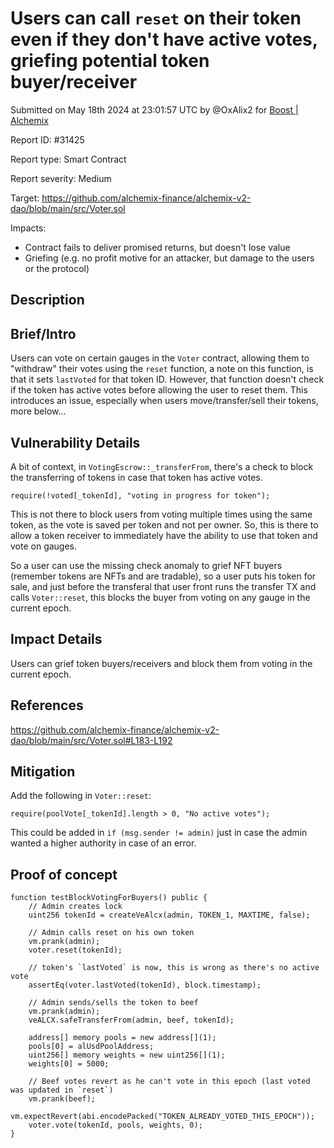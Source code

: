 
# Users can call `reset` on their token even if they don't have active votes, griefing potential token buyer/receiver

Submitted on May 18th 2024 at 23:01:57 UTC by @OxAlix2 for [Boost | Alchemix](https://immunefi.com/bounty/alchemix-boost/)

Report ID: #31425

Report type: Smart Contract

Report severity: Medium

Target: https://github.com/alchemix-finance/alchemix-v2-dao/blob/main/src/Voter.sol

Impacts:
- Contract fails to deliver promised returns, but doesn't lose value
- Griefing (e.g. no profit motive for an attacker, but damage to the users or the protocol)

## Description
## Brief/Intro
Users can vote on certain gauges in the `Voter` contract, allowing them to "withdraw" their votes using the `reset` function, a note on this function, is that it sets `lastVoted` for that token ID. However, that function doesn't check if the token has active votes before allowing the user to reset them. This introduces an issue, especially when users move/transfer/sell their tokens, more below...

## Vulnerability Details
A bit of context, in `VotingEscrow::_transferFrom`, there's a check to block the transferring of tokens in case that token has active votes.
```
require(!voted[_tokenId], "voting in progress for token");
```
This is not there to block users from voting multiple times using the same token, as the vote is saved per token and not per owner. So, this is there to allow a token receiver to immediately have the ability to use that token and vote on gauges.

So a user can use the missing check anomaly to grief NFT buyers (remember tokens are NFTs and are tradable), so a user puts his token for sale, and just before the transferal that user front runs the transfer TX and calls `Voter::reset`, this blocks the buyer from voting on any gauge in the current epoch.

## Impact Details
Users can grief token buyers/receivers and block them from voting in the current epoch.

## References
https://github.com/alchemix-finance/alchemix-v2-dao/blob/main/src/Voter.sol#L183-L192

## Mitigation
Add the following in `Voter::reset`:
```
require(poolVote[_tokenId].length > 0, "No active votes");
```
This could be added in `if (msg.sender != admin)` just in case the admin wanted a higher authority in case of an error.

## Proof of concept
```
function testBlockVotingForBuyers() public {
    // Admin creates lock
    uint256 tokenId = createVeAlcx(admin, TOKEN_1, MAXTIME, false);

    // Admin calls reset on his own token
    vm.prank(admin);
    voter.reset(tokenId);

    // token's `lastVoted` is now, this is wrong as there's no active vote
    assertEq(voter.lastVoted(tokenId), block.timestamp);

    // Admin sends/sells the token to beef
    vm.prank(admin);
    veALCX.safeTransferFrom(admin, beef, tokenId);

    address[] memory pools = new address[](1);
    pools[0] = alUsdPoolAddress;
    uint256[] memory weights = new uint256[](1);
    weights[0] = 5000;

    // Beef votes revert as he can't vote in this epoch (last voted was updated in `reset`)
    vm.prank(beef);
    vm.expectRevert(abi.encodePacked("TOKEN_ALREADY_VOTED_THIS_EPOCH"));
    voter.vote(tokenId, pools, weights, 0);
}
```